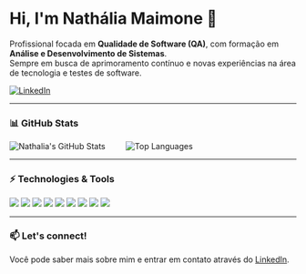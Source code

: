 # Hi, I'm Nathália Maimone 👋

Profissional focada em **Qualidade de Software (QA)**, com formação em **Análise e Desenvolvimento de Sistemas**.  
Sempre em busca de aprimoramento contínuo e novas experiências na área de tecnologia e testes de software.

[![LinkedIn](https://img.shields.io/badge/LinkedIn-Connect-blue?style=flat-square&logo=linkedin)](https://www.linkedin.com/in/nath%C3%A1lia-maimone-87a7861a6/)

---

### 📊 GitHub Stats


<p align="left">
  <img src="https://github-readme-stats.vercel.app/api?username=nathaliamaimone&show_icons=true&theme=radical" alt="Nathalia's GitHub Stats" />
  &emsp;&emsp;
  <img src="https://github-readme-stats.vercel.app/api/top-langs/?username=nathaliamaimone&layout=compact&theme=radical" alt="Top Languages" />
</p>

---

### ⚡ Technologies & Tools

<div align="left">
  <img src="https://img.shields.io/badge/Cypress-17202C?style=for-the-badge&logo=cypress&logoColor=white" />
  <img src="https://img.shields.io/badge/Playwright-45ba63?style=for-the-badge&logo=playwright&logoColor=white" />
  <img src="https://img.shields.io/badge/Postman-FF6C37?style=for-the-badge&logo=postman&logoColor=white" />
  <img src="https://img.shields.io/badge/K6-7D64FF?style=for-the-badge&logo=k6&logoColor=white" />
  <img src="https://img.shields.io/badge/CUCUMBER-23D96C?style=for-the-badge&logo=cucumber&logoColor=white" />
  <img src="https://img.shields.io/badge/JavaScript-F7DF1E?style=for-the-badge&logo=javascript&logoColor=black" />
  <img src="https://img.shields.io/badge/TypeScript-3178C6?style=for-the-badge&logo=typescript&logoColor=white" />
  <img src="https://img.shields.io/badge/API%20Testing-6DB33F?style=for-the-badge" />
  <img src="https://img.shields.io/badge/Web%20Testing-0064a5?style=for-the-badge" />
</div>

---

### 📫 Let's connect!

Você pode saber mais sobre mim e entrar em contato através do [LinkedIn](https://www.linkedin.com/in/nath%C3%A1lia-maimone-87a7861a6/).

